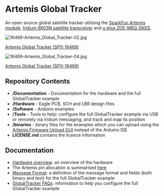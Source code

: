 # Artemis Global Tracker

An open source global satellite tracker utilising the [SparkFun Artemis module](https://www.sparkfun.com/products/15484),
[Iridium 9603N satellite transceiver](https://www.iridium.com/products/iridium-9603/) and [u-blox ZOE-M8Q GNSS](https://www.u-blox.com/en/product/zoe-m8-series).

![16469-Artemis_Global_Tracker-02.jpg](img/16469-Artemis_Global_Tracker-02.jpg)

[Artemis Global Tracker (SPX-16469)](https://www.sparkfun.com/products/16469)

![16469-Artemis_Global_Tracker-04.jpg](img/16469-Artemis_Global_Tracker-04.jpg)

[Artemis Global Tracker (SPX-16469)](https://www.sparkfun.com/products/16469)

## Repository Contents

- **/Documentation** - Documentation for the hardware and the full GlobalTracker example
- **/Hardware** - Eagle PCB, SCH and LBR design files
- **/Software** - Arduino examples
- **/Tools** - Tools to help: configure the full GlobalTracker example via USB or remotely via Iridium messaging; and track and map its position
- **/binaries** - binary files for the examples which you can upload using the [Artemis Firmware Upload GUI](https://github.com/sparkfun/Artemis-Firmware-Upload-GUI) instead of the Arduino IDE
- **LICENSE.md** contains the licence information

## Documentation

- [Hardware overview](Documentation/Hardware_Overview/README.md): an overview of the hardware
- The Artemis pin allocation is summarised [here](Documentation/Hardware_Overview/ARTEMIS_PINS.md)
- [Message Format](Documentation/Message_Format/README.md): a definition of the message format and fields (both binary and text) for the full GlobalTracker example
- [GlobalTracker FAQs](Documentation/GlobalTracker_FAQs/README.md): information to help you configure the full GlobalTracker example
